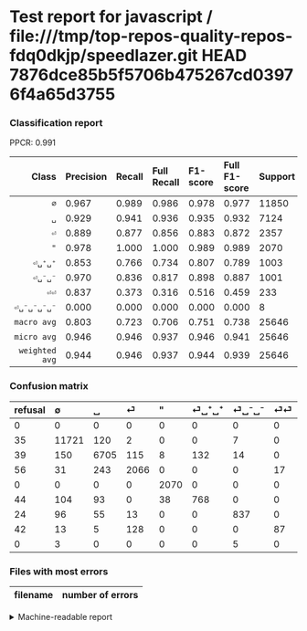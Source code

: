 # Test report for javascript / file:///tmp/top-repos-quality-repos-fdq0dkjp/speedlazer.git HEAD 7876dce85b5f5706b475267cd03976f4a65d3755

### Classification report

PPCR: 0.991

| Class | Precision | Recall | Full Recall | F1-score | Full F1-score | Support | Full Support | PPCR |
|------:|:----------|:-------|:------------|:---------|:---------|:--------|:-------------|:-----|
| `∅` | 0.967| 0.989| 0.986| 0.978| 0.977| 11850| 11885| 0.997 |
| `␣` | 0.929| 0.941| 0.936| 0.935| 0.932| 7124| 7163| 0.995 |
| `⏎` | 0.889| 0.877| 0.856| 0.883| 0.872| 2357| 2413| 0.977 |
| `"` | 0.978| 1.000| 1.000| 0.989| 0.989| 2070| 2070| 1.000 |
| `⏎␣⁺␣⁺` | 0.853| 0.766| 0.734| 0.807| 0.789| 1003| 1047| 0.958 |
| `⏎␣⁻␣⁻` | 0.970| 0.836| 0.817| 0.898| 0.887| 1001| 1025| 0.977 |
| `⏎⏎` | 0.837| 0.373| 0.316| 0.516| 0.459| 233| 275| 0.847 |
| `⏎␣⁻␣⁻␣⁻␣⁻` | 0.000| 0.000| 0.000| 0.000| 0.000| 8| 8| 1.000 |
| `macro avg` | 0.803| 0.723| 0.706| 0.751| 0.738| 25646| 25886| 0.991 |
| `micro avg` | 0.946| 0.946| 0.937| 0.946| 0.941| 25646| 25886| 0.991 |
| `weighted avg` | 0.944| 0.946| 0.937| 0.944| 0.939| 25646| 25886| 0.991 |

### Confusion matrix

|refusal|  ∅| ␣| ⏎| "| ⏎␣⁺␣⁺| ⏎␣⁻␣⁻| ⏎⏎| ⏎␣⁻␣⁻␣⁻␣⁻| 
|:---|:---|:---|:---|:---|:---|:---|:---|:---|
|0 |0 |0 |0 |0 |0 |0 |0 |0 |
|35 |11721 |120 |2 |0 |0 |7 |0 |0 |
|39 |150 |6705 |115 |8 |132 |14 |0 |0 |
|56 |31 |243 |2066 |0 |0 |0 |17 |0 |
|0 |0 |0 |0 |2070 |0 |0 |0 |0 |
|44 |104 |93 |0 |38 |768 |0 |0 |0 |
|24 |96 |55 |13 |0 |0 |837 |0 |0 |
|42 |13 |5 |128 |0 |0 |0 |87 |0 |
|0 |3 |0 |0 |0 |0 |5 |0 |0 |

### Files with most errors

| filename | number of errors|
|:----:|:-----|

<details>
    <summary>Machine-readable report</summary>
```json
{
  "cl_report": {"\"": {"f1-score": 0.989010989010989, "precision": 0.9782608695652174, "recall": 1.0, "support": 2070}, "macro avg": {"f1-score": 0.7507673348821248, "precision": 0.8028462853836749, "recall": 0.7227617386449733, "support": 25646}, "micro avg": {"f1-score": 0.9457225298292131, "precision": 0.9457225298292131, "recall": 0.9457225298292131, "support": 25646}, "weighted avg": {"f1-score": 0.943860914116338, "precision": 0.9443459853590416, "recall": 0.9457225298292131, "support": 25646}, "\u2205": {"f1-score": 0.9780540720961282, "precision": 0.967238818286846, "recall": 0.9891139240506329, "support": 11850}, "\u23ce": {"f1-score": 0.8827173680837428, "precision": 0.8889845094664371, "recall": 0.876537971998303, "support": 2357}, "\u23ce\u23ce": {"f1-score": 0.5163204747774481, "precision": 0.8365384615384616, "recall": 0.37339055793991416, "support": 233}, "\u23ce\u2423\u207a\u2423\u207a": {"f1-score": 0.8071466106148187, "precision": 0.8533333333333334, "recall": 0.765702891326022, "support": 1003}, "\u23ce\u2423\u207b\u2423\u207b": {"f1-score": 0.898068669527897, "precision": 0.9698725376593279, "recall": 0.8361638361638362, "support": 1001}, "\u23ce\u2423\u207b\u2423\u207b\u2423\u207b\u2423\u207b": {"f1-score": 0.0, "precision": 0.0, "recall": 0.0, "support": 8}, "\u2423": {"f1-score": 0.9348204949459741, "precision": 0.9285417532197756, "recall": 0.9411847276810781, "support": 7124}},
  "cl_report_full": {"\"": {"f1-score": 0.989010989010989, "precision": 0.9782608695652174, "recall": 1.0, "support": 2070}, "macro avg": {"f1-score": 0.738108534093632, "precision": 0.8028462853836749, "recall": 0.7056162960484942, "support": 25886}, "micro avg": {"f1-score": 0.9413180159900645, "precision": 0.9457225298292131, "recall": 0.9369543382523372, "support": 25886}, "weighted avg": {"f1-score": 0.9386661747816751, "precision": 0.9439274118449672, "recall": 0.9369543382523372, "support": 25886}, "\u2205": {"f1-score": 0.9766279215098113, "precision": 0.967238818286846, "recall": 0.9862010938157341, "support": 11885}, "\u23ce": {"f1-score": 0.8722820350432762, "precision": 0.8889845094664371, "recall": 0.8561956071280563, "support": 2413}, "\u23ce\u23ce": {"f1-score": 0.4591029023746702, "precision": 0.8365384615384616, "recall": 0.31636363636363635, "support": 275}, "\u23ce\u2423\u207a\u2423\u207a": {"f1-score": 0.7889060092449923, "precision": 0.8533333333333334, "recall": 0.7335243553008596, "support": 1047}, "\u23ce\u2423\u207b\u2423\u207b": {"f1-score": 0.8866525423728814, "precision": 0.9698725376593279, "recall": 0.8165853658536585, "support": 1025}, "\u23ce\u2423\u207b\u2423\u207b\u2423\u207b\u2423\u207b": {"f1-score": 0.0, "precision": 0.0, "recall": 0.0, "support": 8}, "\u2423": {"f1-score": 0.932285873192436, "precision": 0.9285417532197756, "recall": 0.9360603099260086, "support": 7163}},
  "ppcr": 0.9907285791547554
}
```
</details>
